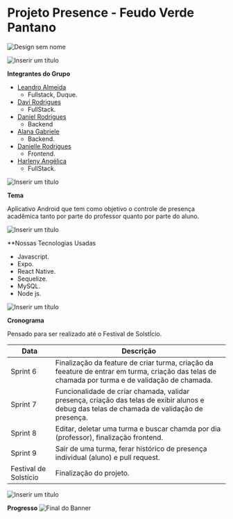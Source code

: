 # Projeto Presence - Feudo Verde Pantano 

![Design sem nome](https://user-images.githubusercontent.com/101230741/188218804-132e5c0f-9788-49da-8bfc-a6274a386994.png)


![Inserir um título](https://user-images.githubusercontent.com/101230741/188219496-a8ce1dec-e643-4158-a06e-2a95ca7c465c.png)

**Integrantes do Grupo** 

- [Leandro Almeida](https://github.com/LeanArs)
  - Fullstack, Duque.
- [Davi Rodrigues](https://github.com/DaviRogs)
  - FullStack.
- [Daniel Rodrigues](https://github.com/DanielRogs)
  - Backend
- [Alana Gabriele](https://github.com/alanagabriele)
  - Backend.
- [Danielle Rodrigues](https://github.com/DanielleRodriguesilv)
  - Frontend.
- [Harleny Angélica](https://github.com/Angelicahaas)
  - FullStack.

![Inserir um título](https://user-images.githubusercontent.com/101230741/188219594-cafb510d-3416-419d-a3ba-c16859e773b0.png)


**Tema**

Aplicativo Android que tem como objetivo o controle de presença acadêmica tanto por parte do professor quanto por parte do aluno.

![Inserir um título](https://user-images.githubusercontent.com/101230741/188219675-46a897f5-7a17-4593-b026-088bc6afd7b9.png)


**Nossas Tecnologias Usadas

- Javascript.
- Expo.
- React Native.
- Sequelize.
- MySQL.
- Node js.

![Inserir um título](https://user-images.githubusercontent.com/101230741/188219743-c50eed88-30f3-4734-aeb5-2a0f599c44fc.png)


**Cronograma**

 Pensado para ser realizado até o Festival de SolstÍcio.

Data | Descrição
---|---|
Sprint 6| Finalização da feature de criar turma, criação da feeature de entrar em turma, criação das telas de chamada por turma e de validação de chamada.
Sprint 7| Funcionalidade de criar chamada, validar presença, criação das telas de exibir alunos e debug das telas de chamada de validação de presença.
Sprint 8| Editar, deletar uma turma e buscar chamda por dia (professor), finalização frontend.
Sprint 9| Sair de uma turma, ferar histórico de presença individual (aluno) e pull request.
Festival de Solstício| Finalização do projeto.

![Inserir um título](https://user-images.githubusercontent.com/101230741/188219800-057faebf-00f8-4edd-8fb6-ceddcf01e929.png)

**Progresso**
![Final do Banner](https://user-images.githubusercontent.com/101230741/188221910-4bb3dab1-41be-4d47-a861-2607bc5e3b2c.jpg)


